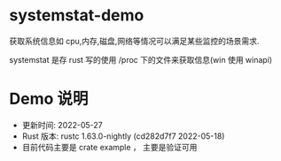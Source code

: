 # systemstat-demo
获取系统信息如 cpu,内存,磁盘,网络等情况可以满足某些监控的场景需求.

systemstat 是存 rust 写的使用 /proc 下的文件来获取信息(win 使用 winapi)

# Demo 说明
- 更新时间: 2022-05-27
- Rust 版本: rustc 1.63.0-nightly (cd282d7f7 2022-05-18)
- 目前代码主要是 crate example ， 主要是验证可用